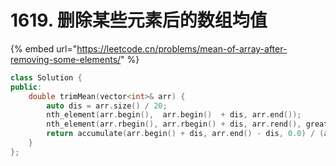 # 1619. 删除某些元素后的数组均值

{% embed url="https://leetcode.cn/problems/mean-of-array-after-removing-some-elements/" %}

```cpp
class Solution {
public:
    double trimMean(vector<int>& arr) {
        auto dis = arr.size() / 20;
        nth_element(arr.begin(),  arr.begin()  + dis, arr.end());
        nth_element(arr.rbegin(), arr.rbegin() + dis, arr.rend(), greater{});
        return accumulate(arr.begin() + dis, arr.end() - dis, 0.0) / (arr.size() * 0.9);
    }
};
```
